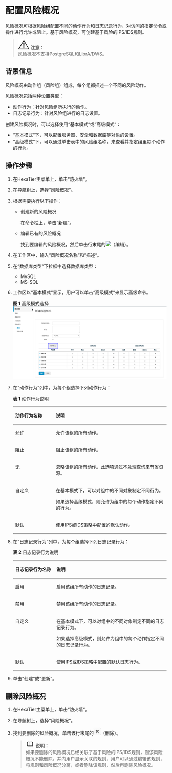# 配置风险概况<a name="ZH-CN_TOPIC_0111166352"></a>

风险概况可根据风险组配置不同的动作行为和日志记录行为，对访问的指定命令或操作进行允许或阻止。基于风险概况，可创建基于风险的IPS/IDS规则。

>![](public_sys-resources/icon-notice.gif) **注意：**   
>风险概况不支持PostgreSQL和LibrA/DWS。  

## 背景信息<a name="zh-cn_topic_0110575026_section27234667153559"></a>

风险概况由动作组（风险组）组成，每个组都描述一个不同的风险动作。

风险概况包括两种设置类型：

-   动作行为：针对风险组所执行的动作。
-   日志记录行为：针对风险组进行的日志设置。

创建风险概况时，可以选择使用“基本模式“或“高级模式“：

-   “基本模式“下，可以配置服务器、安全和数据库等对象的设置。
-   “高级模式“下，可以通过单击表中的风险组名称，来查看并指定组里每个动作的行为。

## 操作步骤<a name="zh-cn_topic_0110575026_section1579417314189"></a>

1.  在HexaTier主菜单上，单击“防火墙“。
2.  在导航树上，选择“风险概况“。
3.  根据需要执行以下操作：
    -   创建新的风险概况

        在命令栏上，单击“新建“。

    -   编辑已有的风险概况

        找到要编辑的风险概况，然后单击行末尾的![](figures/编辑.png)（编辑）。


4.  在工作区中，输入“风险概况名称“和“描述“。
5.  在“数据库类型“下拉框中选择数据库类型：
    -   MySQL
    -   MS-SQL

6.  工作区以“基本模式“显示，用户可以单击“高级模式“来显示高级命令。

    **图 1**  高级模式选择<a name="zh-cn_topic_0110575026_fig15378139175420"></a>  
    ![](figures/高级模式选择.png "高级模式选择")

7.  在“动作行为“列中，为每个组选择下列动作行为：

    **表 1**  动作行为说明

    <a name="zh-cn_topic_0110575026_table73115491545"></a>
    <table><thead align="left"><tr id="zh-cn_topic_0110575026_row93214497540"><th class="cellrowborder" valign="top" width="26.46%" id="mcps1.2.3.1.1"><p id="zh-cn_topic_0110575026_p1732144945419"><a name="zh-cn_topic_0110575026_p1732144945419"></a><a name="zh-cn_topic_0110575026_p1732144945419"></a>动作行为名称</p>
    </th>
    <th class="cellrowborder" valign="top" width="73.54%" id="mcps1.2.3.1.2"><p id="zh-cn_topic_0110575026_p33210498549"><a name="zh-cn_topic_0110575026_p33210498549"></a><a name="zh-cn_topic_0110575026_p33210498549"></a>说明</p>
    </th>
    </tr>
    </thead>
    <tbody><tr id="zh-cn_topic_0110575026_row13321349105419"><td class="cellrowborder" valign="top" width="26.46%" headers="mcps1.2.3.1.1 "><p id="zh-cn_topic_0110575026_p5321049185419"><a name="zh-cn_topic_0110575026_p5321049185419"></a><a name="zh-cn_topic_0110575026_p5321049185419"></a>允许</p>
    </td>
    <td class="cellrowborder" valign="top" width="73.54%" headers="mcps1.2.3.1.2 "><p id="zh-cn_topic_0110575026_p6321649155414"><a name="zh-cn_topic_0110575026_p6321649155414"></a><a name="zh-cn_topic_0110575026_p6321649155414"></a>允许该组的所有动作。</p>
    </td>
    </tr>
    <tr id="zh-cn_topic_0110575026_row63294915414"><td class="cellrowborder" valign="top" width="26.46%" headers="mcps1.2.3.1.1 "><p id="zh-cn_topic_0110575026_p1532104935419"><a name="zh-cn_topic_0110575026_p1532104935419"></a><a name="zh-cn_topic_0110575026_p1532104935419"></a>阻止</p>
    </td>
    <td class="cellrowborder" valign="top" width="73.54%" headers="mcps1.2.3.1.2 "><p id="zh-cn_topic_0110575026_p2321949105411"><a name="zh-cn_topic_0110575026_p2321949105411"></a><a name="zh-cn_topic_0110575026_p2321949105411"></a>阻止该组的所有动作。</p>
    </td>
    </tr>
    <tr id="zh-cn_topic_0110575026_row93211496547"><td class="cellrowborder" valign="top" width="26.46%" headers="mcps1.2.3.1.1 "><p id="zh-cn_topic_0110575026_p33224910541"><a name="zh-cn_topic_0110575026_p33224910541"></a><a name="zh-cn_topic_0110575026_p33224910541"></a>无</p>
    </td>
    <td class="cellrowborder" valign="top" width="73.54%" headers="mcps1.2.3.1.2 "><p id="zh-cn_topic_0110575026_p932104911547"><a name="zh-cn_topic_0110575026_p932104911547"></a><a name="zh-cn_topic_0110575026_p932104911547"></a>忽略该组的所有动作。此选项通过不处理查询来节省资源。</p>
    </td>
    </tr>
    <tr id="zh-cn_topic_0110575026_row143224935412"><td class="cellrowborder" valign="top" width="26.46%" headers="mcps1.2.3.1.1 "><p id="zh-cn_topic_0110575026_p12321249105412"><a name="zh-cn_topic_0110575026_p12321249105412"></a><a name="zh-cn_topic_0110575026_p12321249105412"></a>自定义</p>
    </td>
    <td class="cellrowborder" valign="top" width="73.54%" headers="mcps1.2.3.1.2 "><p id="zh-cn_topic_0110575026_p16404173917616"><a name="zh-cn_topic_0110575026_p16404173917616"></a><a name="zh-cn_topic_0110575026_p16404173917616"></a>在基本模式下，可以对组中的不同对象制定不同行为。</p>
    <p id="zh-cn_topic_0110575026_p6328495540"><a name="zh-cn_topic_0110575026_p6328495540"></a><a name="zh-cn_topic_0110575026_p6328495540"></a>如果选择高级模式，则允许为组中的每个动作指定不同的行为。</p>
    </td>
    </tr>
    <tr id="zh-cn_topic_0110575026_row1332194917540"><td class="cellrowborder" valign="top" width="26.46%" headers="mcps1.2.3.1.1 "><p id="zh-cn_topic_0110575026_p2325490548"><a name="zh-cn_topic_0110575026_p2325490548"></a><a name="zh-cn_topic_0110575026_p2325490548"></a>默认</p>
    </td>
    <td class="cellrowborder" valign="top" width="73.54%" headers="mcps1.2.3.1.2 "><p id="zh-cn_topic_0110575026_p113224995410"><a name="zh-cn_topic_0110575026_p113224995410"></a><a name="zh-cn_topic_0110575026_p113224995410"></a>使用IPS或IDS策略中配置的默认动作。</p>
    </td>
    </tr>
    </tbody>
    </table>

8.  在“日志记录行为“列中，为每个组选择下列日志记录行为：

    **表 2**  日志记录行为说明

    <a name="zh-cn_topic_0110575026_table24071645135514"></a>
    <table><thead align="left"><tr id="zh-cn_topic_0110575026_row3408204515515"><th class="cellrowborder" valign="top" width="26.83%" id="mcps1.2.3.1.1"><p id="zh-cn_topic_0110575026_p640874585513"><a name="zh-cn_topic_0110575026_p640874585513"></a><a name="zh-cn_topic_0110575026_p640874585513"></a>日志记录行为名称</p>
    </th>
    <th class="cellrowborder" valign="top" width="73.17%" id="mcps1.2.3.1.2"><p id="zh-cn_topic_0110575026_p10408154545510"><a name="zh-cn_topic_0110575026_p10408154545510"></a><a name="zh-cn_topic_0110575026_p10408154545510"></a>说明</p>
    </th>
    </tr>
    </thead>
    <tbody><tr id="zh-cn_topic_0110575026_row6408174516559"><td class="cellrowborder" valign="top" width="26.83%" headers="mcps1.2.3.1.1 "><p id="zh-cn_topic_0110575026_p1408104525514"><a name="zh-cn_topic_0110575026_p1408104525514"></a><a name="zh-cn_topic_0110575026_p1408104525514"></a>启用</p>
    </td>
    <td class="cellrowborder" valign="top" width="73.17%" headers="mcps1.2.3.1.2 "><p id="zh-cn_topic_0110575026_p54081645135513"><a name="zh-cn_topic_0110575026_p54081645135513"></a><a name="zh-cn_topic_0110575026_p54081645135513"></a>启用该组所有动作的日志记录。</p>
    </td>
    </tr>
    <tr id="zh-cn_topic_0110575026_row164081345205514"><td class="cellrowborder" valign="top" width="26.83%" headers="mcps1.2.3.1.1 "><p id="zh-cn_topic_0110575026_p540804512555"><a name="zh-cn_topic_0110575026_p540804512555"></a><a name="zh-cn_topic_0110575026_p540804512555"></a>禁用</p>
    </td>
    <td class="cellrowborder" valign="top" width="73.17%" headers="mcps1.2.3.1.2 "><p id="zh-cn_topic_0110575026_p140824518553"><a name="zh-cn_topic_0110575026_p140824518553"></a><a name="zh-cn_topic_0110575026_p140824518553"></a>禁用该组所有动作的日志记录。</p>
    </td>
    </tr>
    <tr id="zh-cn_topic_0110575026_row94087456554"><td class="cellrowborder" valign="top" width="26.83%" headers="mcps1.2.3.1.1 "><p id="zh-cn_topic_0110575026_p194081745185514"><a name="zh-cn_topic_0110575026_p194081745185514"></a><a name="zh-cn_topic_0110575026_p194081745185514"></a>自定义</p>
    </td>
    <td class="cellrowborder" valign="top" width="73.17%" headers="mcps1.2.3.1.2 "><p id="zh-cn_topic_0110575026_p17846204219612"><a name="zh-cn_topic_0110575026_p17846204219612"></a><a name="zh-cn_topic_0110575026_p17846204219612"></a>在基本模式下，可以对组中的不同对象制定不同的日志记录行为。</p>
    <p id="zh-cn_topic_0110575026_p1940894516555"><a name="zh-cn_topic_0110575026_p1940894516555"></a><a name="zh-cn_topic_0110575026_p1940894516555"></a>如果选择高级模式，则允许为组中的每个动作指定不同的日志记录行为。</p>
    </td>
    </tr>
    <tr id="zh-cn_topic_0110575026_row740814595511"><td class="cellrowborder" valign="top" width="26.83%" headers="mcps1.2.3.1.1 "><p id="zh-cn_topic_0110575026_p174081945155516"><a name="zh-cn_topic_0110575026_p174081945155516"></a><a name="zh-cn_topic_0110575026_p174081945155516"></a>默认</p>
    </td>
    <td class="cellrowborder" valign="top" width="73.17%" headers="mcps1.2.3.1.2 "><p id="zh-cn_topic_0110575026_p20408104512559"><a name="zh-cn_topic_0110575026_p20408104512559"></a><a name="zh-cn_topic_0110575026_p20408104512559"></a>使用IPS或IDS策略中配置的默认日志行为。</p>
    </td>
    </tr>
    </tbody>
    </table>

9.  单击“创建“或“更新“。

## 删除风险概况<a name="zh-cn_topic_0110575026_section2026315620192"></a>

1.  在HexaTier主菜单上，单击“防火墙“。
2.  在导航树上，选择“风险概况“。
3.  找到要删除的风险概况，单击该行末尾的![](figures/删除.png)（删除）。

    >![](public_sys-resources/icon-note.gif) **说明：**   
    >如果要删除的风险概况已经关联了基于风险的IPS/IDS规则，则该风险概况不能删除，并向用户显示关联的规则，用户可以通过编辑该规则，将规则和风险概况分离，或者删除该规则，然后再删除风险概况。  


